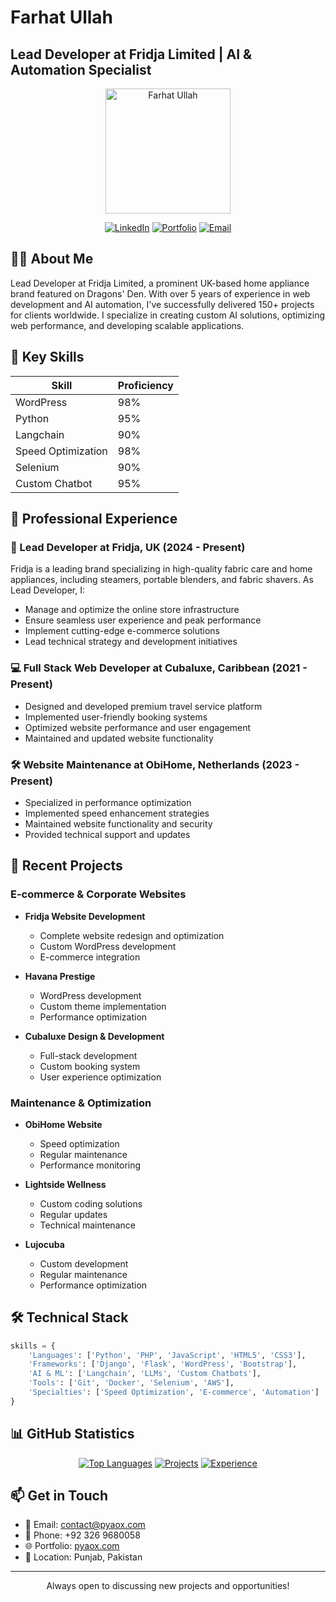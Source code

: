 # Farhat Ullah
## Lead Developer at Fridja Limited | AI & Automation Specialist

<div align="center">
  <img src="https://pyaox.com/assets/img/illustration/farhat_ullah_profile_img_2.png" alt="Farhat Ullah" width="200"/>
  
  [![LinkedIn](https://img.shields.io/badge/LinkedIn-Connect-blue)](https://www.linkedin.com/in/farhat-ullah-web-developer/)
  [![Portfolio](https://img.shields.io/badge/Portfolio-Visit-green)](https://pyaox.com)
  [![Email](https://img.shields.io/badge/Email-Contact-red)](mailto:contact@pyaox.com)
</div>

## 👨‍💻 About Me

Lead Developer at Fridja Limited, a prominent UK-based home appliance brand featured on Dragons' Den. With over 5 years of experience in web development and AI automation, I've successfully delivered 150+ projects for clients worldwide. I specialize in creating custom AI solutions, optimizing web performance, and developing scalable applications.

## 🎯 Key Skills

<div align="center">

| Skill | Proficiency |
|-------|------------|
| WordPress | 98% |
| Python | 95% |
| Langchain | 90% |
| Speed Optimization | 98% |
| Selenium | 90% |
| Custom Chatbot | 95% |

</div>

## 💼 Professional Experience

### 🚀 Lead Developer at Fridja, UK (2024 - Present)
Fridja is a leading brand specializing in high-quality fabric care and home appliances, including steamers, portable blenders, and fabric shavers. As Lead Developer, I:
- Manage and optimize the online store infrastructure
- Ensure seamless user experience and peak performance
- Implement cutting-edge e-commerce solutions
- Lead technical strategy and development initiatives

### 💻 Full Stack Web Developer at Cubaluxe, Caribbean (2021 - Present)
- Designed and developed premium travel service platform
- Implemented user-friendly booking systems
- Optimized website performance and user engagement
- Maintained and updated website functionality

### 🛠️ Website Maintenance at ObiHome, Netherlands (2023 - Present)
- Specialized in performance optimization
- Implemented speed enhancement strategies
- Maintained website functionality and security
- Provided technical support and updates

## 🎨 Recent Projects

### E-commerce & Corporate Websites
- **Fridja Website Development**
  - Complete website redesign and optimization
  - Custom WordPress development
  - E-commerce integration

- **Havana Prestige**
  - WordPress development
  - Custom theme implementation
  - Performance optimization

- **Cubaluxe Design & Development**
  - Full-stack development
  - Custom booking system
  - User experience optimization

### Maintenance & Optimization
- **ObiHome Website**
  - Speed optimization
  - Regular maintenance
  - Performance monitoring

- **Lightside Wellness**
  - Custom coding solutions
  - Regular updates
  - Technical maintenance

- **Lujocuba**
  - Custom development
  - Regular maintenance
  - Performance optimization


## 🛠️ Technical Stack

```python
skills = {
    'Languages': ['Python', 'PHP', 'JavaScript', 'HTML5', 'CSS3'],
    'Frameworks': ['Django', 'Flask', 'WordPress', 'Bootstrap'],
    'AI & ML': ['Langchain', 'LLMs', 'Custom Chatbots'],
    'Tools': ['Git', 'Docker', 'Selenium', 'AWS'],
    'Specialties': ['Speed Optimization', 'E-commerce', 'Automation']
}
```

## 📊 GitHub Statistics

<div align="center">
  
[![Top Languages](https://img.shields.io/badge/Top%20Languages-Python%20%7C%20PHP%20%7C%20JavaScript-blue)]()
[![Projects](https://img.shields.io/badge/Projects-150%2B-green)]()
[![Experience](https://img.shields.io/badge/Experience-5%2B%20Years-purple)]()

</div>

## 📫 Get in Touch

- 📧 Email: contact@pyaox.com
- 📱 Phone: +92 326 9680058
- 🌐 Portfolio: [pyaox.com](https://pyaox.com)
- 📍 Location: Punjab, Pakistan

---

<div align="center">
  <p>Always open to discussing new projects and opportunities!</p>
</div

